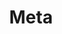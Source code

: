 ---
layout: riddle
title: Meta
sha256: 1b7ecfba9fa40f604cfb6e133797ad49acda2a7affc7ac9097f00f4155801720
image: normal_67ff0100c3910afc.png
creator: Kozaróczy Zsolt
year: 2015
---